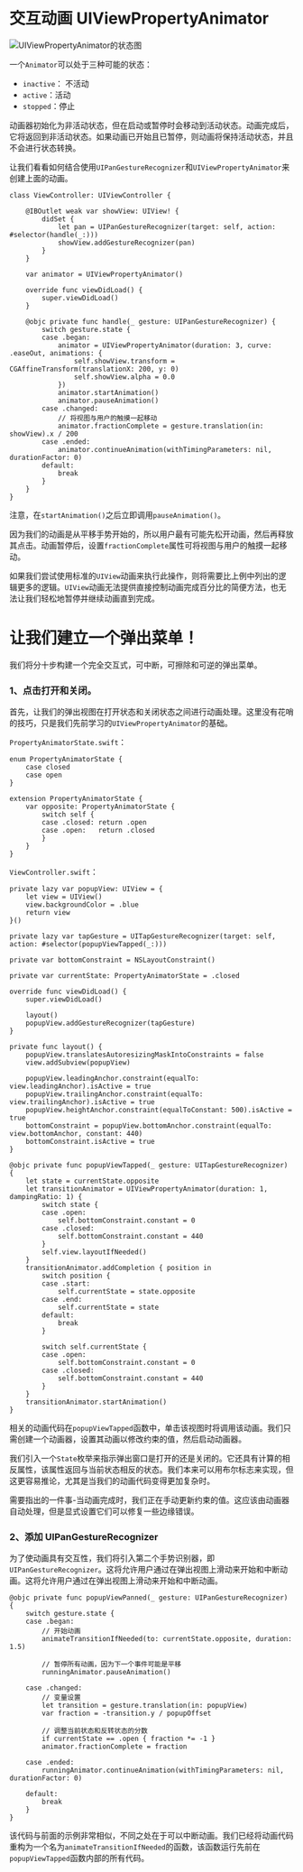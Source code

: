 #  交互动画 UIViewPropertyAnimator

![UIViewPropertyAnimator的状态图](https://github.com/Germtao/Animations/blob/master/UIViewPropertyAnimator-demo/State%20diagram%20for%20UIViewPropertyAnimator.png)

一个`Animator`可以处于三种可能的状态：

- `inactive`： 不活动
- `active`：活动
- `stopped`：停止

动画器初始化为非活动状态，但在启动或暂停时会移动到活动状态。动画完成后，它将返回到非活动状态。如果动画已开始且已暂停，则动画将保持活动状态，并且不会进行状态转换。

让我们看看如何结合使用`UIPanGestureRecognizer`和`UIViewPropertyAnimator`来创建上面的动画。

```
class ViewController: UIViewController {
    
    @IBOutlet weak var showView: UIView! {
        didSet {
            let pan = UIPanGestureRecognizer(target: self, action: #selector(handle(_:)))
            showView.addGestureRecognizer(pan)
        }
    }
    
    var animator = UIViewPropertyAnimator()

    override func viewDidLoad() {
        super.viewDidLoad()
    }
    
    @objc private func handle(_ gesture: UIPanGestureRecognizer) {
        switch gesture.state {
        case .began:
            animator = UIViewPropertyAnimator(duration: 3, curve: .easeOut, animations: {
                self.showView.transform = CGAffineTransform(translationX: 200, y: 0)
                self.showView.alpha = 0.0
            })
            animator.startAnimation()
            animator.pauseAnimation()
        case .changed:
            // 将视图与用户的触摸一起移动
            animator.fractionComplete = gesture.translation(in: showView).x / 200
        case .ended:
            animator.continueAnimation(withTimingParameters: nil, durationFactor: 0)
        default:
            break
        }
    }
}
```

注意，在`startAnimation()`之后立即调用`pauseAnimation()`。

因为我们的动画是从平移手势开始的，所以用户最有可能先松开动画，然后再释放其点击。动画暂停后，设置`fractionComplete`属性可将视图与用户的触摸一起移动。

如果我们尝试使用标准的`UIView`动画来执行此操作，则将需要比上例中列出的逻辑更多的逻辑。`UIView`动画无法提供直接控制动画完成百分比的简便方法，也无法让我们轻松地暂停并继续动画直到完成。


# 让我们建立一个弹出菜单！

我们将分十步构建一个完全交互式，可中断，可擦除和可逆的弹出菜单。


### 1、点击打开和关闭。

首先，让我们的弹出视图在打开状态和关闭状态之间进行动画处理。这里没有花哨的技巧，只是我们先前学习的`UIViewPropertyAnimator`的基础。

`PropertyAnimatorState.swift`：

```
enum PropertyAnimatorState {
    case closed
    case open
}

extension PropertyAnimatorState {
    var opposite: PropertyAnimatorState {
        switch self {
        case .closed: return .open
        case .open:   return .closed
        }
    }
}
```

`ViewController.swift`：

```
private lazy var popupView: UIView = {
    let view = UIView()
    view.backgroundColor = .blue
    return view
}()

private lazy var tapGesture = UITapGestureRecognizer(target: self, action: #selector(popupViewTapped(_:)))

private var bottomConstraint = NSLayoutConstraint()

private var currentState: PropertyAnimatorState = .closed

override func viewDidLoad() {
    super.viewDidLoad()
    
    layout()
    popupView.addGestureRecognizer(tapGesture)
}

private func layout() {
    popupView.translatesAutoresizingMaskIntoConstraints = false
    view.addSubview(popupView)
    
    popupView.leadingAnchor.constraint(equalTo: view.leadingAnchor).isActive = true
    popupView.trailingAnchor.constraint(equalTo: view.trailingAnchor).isActive = true
    popupView.heightAnchor.constraint(equalToConstant: 500).isActive = true
    bottomConstraint = popupView.bottomAnchor.constraint(equalTo: view.bottomAnchor, constant: 440)
    bottomConstraint.isActive = true
}

@objc private func popupViewTapped(_ gesture: UITapGestureRecognizer) {
    let state = currentState.opposite
    let transitionAnimator = UIViewPropertyAnimator(duration: 1, dampingRatio: 1) {
        switch state {
        case .open:
            self.bottomConstraint.constant = 0
        case .closed:
            self.bottomConstraint.constant = 440
        }
        self.view.layoutIfNeeded()
    }
    transitionAnimator.addCompletion { position in
        switch position {
        case .start:
            self.currentState = state.opposite
        case .end:
            self.currentState = state
        default:
            break
        }
        
        switch self.currentState {
        case .open:
            self.bottomConstraint.constant = 0
        case .closed:
            self.bottomConstraint.constant = 440
        }
    }
    transitionAnimator.startAnimation()
}
```

相关的动画代码在`popupViewTapped`函数中，单击该视图时将调用该动画。我们只需创建一个动画器，设置其动画以修改约束的值，然后启动动画器。

我们引入一个`State`枚举来指示弹出窗口是打开的还是关闭的。它还具有计算的相反属性，该属性返回与当前状态相反的状态。我们本来可以用布尔标志来实现，但这更容易推论，尤其是当我们的动画代码变得更加复杂时。

需要指出的一件事-当动画完成时，我们正在手动更新约束的值。这应该由动画器自动处理，但是显式设置它们可以修复一些边缘错误。

### 2、添加 UIPanGestureRecognizer

为了使动画具有交互性，我们将引入第二个手势识别器，即`UIPanGestureRecognizer`。这将允许用户通过在弹出视图上滑动来开始和中断动画。这将允许用户通过在弹出视图上滑动来开始和中断动画。

```
@objc private func popupViewPanned(_ gesture: UIPanGestureRecognizer) {
    switch gesture.state {
    case .began:
        // 开始动画
        animateTransitionIfNeeded(to: currentState.opposite, duration: 1.5)
        
        // 暂停所有动画，因为下一个事件可能是平移
        runningAnimator.pauseAnimation()
        
    case .changed:
        // 变量设置
        let transition = gesture.translation(in: popupView)
        var fraction = -transition.y / popupOffset
        
        // 调整当前状态和反转状态的分数
        if currentState == .open { fraction *= -1 }
        animator.fractionComplete = fraction
        
    case .ended:
        runningAnimator.continueAnimation(withTimingParameters: nil, durationFactor: 0)
        
    default:
        break
    }
}
```

该代码与前面的示例非常相似，不同之处在于可以中断动画。我们已经将动画代码重构为一个名为`animateTransitionIfNeeded`的函数，该函数运行先前在`popupViewTapped`函数内部的所有代码。
